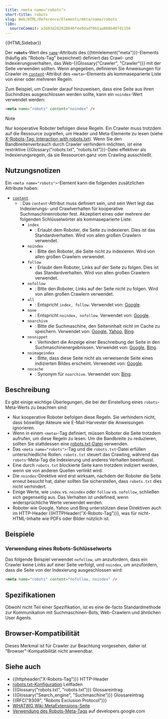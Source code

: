 ```yaml
---
title: <meta name="robots">
short-title: robots
slug: Web/HTML/Reference/Elements/meta/name/robots
l10n:
  sourceCommit: a3693d282028046f4e0dadf0b1aa068b407d1158
---
```


{{HTMLSidebar}}

Der **`robots`**-Wert des [`name`](/de/docs/Web/HTML/Reference/Elements/meta/name)-Attributs des {{htmlelement("meta")}}-Elements (häufig als "Robots-Tag" bezeichnet) definiert das Crawl- und Indexierungsverhalten, das Web-{{Glossary("Crawler", "Crawler")}} mit der Seite verwenden sollten. Wenn angegeben, definieren Sie Anweisungen für Crawler im [`content`](/de/docs/Web/HTML/Reference/Elements/meta#content)-Attribut des `<meta>`-Elements als kommaseparierte Liste von einer oder mehreren Regeln.

Zum Beispiel, um Crawler darauf hinzuweisen, dass eine Seite aus ihren Suchindizes ausgeschlossen werden sollte, kann ein `noindex`-Wert verwendet werden:

```html
<meta name="robots" content="noindex" />
```

> [!NOTE]
> Nur kooperative Roboter befolgen diese Regeln.
> Ein Crawler muss trotzdem auf die Ressource zugreifen, um Header und Meta-Elemente zu lesen (siehe [X-Robots-Tag: Interaction with robots.txt](/de/docs/Web/HTTP/Reference/Headers/X-Robots-Tag#interaction_with_robots.txt)).
> Wenn Sie den Bandbreitenverbrauch durch Crawler verhindern möchten, ist eine restriktive {{Glossary("robots.txt", "robots.txt")}}-Datei effektiver als Indexierungsregeln, da sie Ressourcen ganz vom Crawling ausschließt.

## Nutzungsnotizen

Ein `<meta name="robots">`-Element kann die folgenden zusätzlichen Attribute haben:

- [`content`](/de/docs/Web/HTML/Reference/Elements/meta#content)
  - : Das `content`-Attribut muss definiert sein, und sein Wert legt das Indexierungs- und Crawlverhalten für kooperative Suchmaschinenroboter fest.
    Akzeptiert eines oder mehrere der folgenden Schlüsselwörter als kommaseparierte Liste:
    - `index`
      - : Erlaubt dem Roboter, die Seite zu indexieren. Dies ist das Standardverhalten.
        Wird von allen großen Crawlern verwendet.
    - `noindex`
      - : Bitte den Roboter, die Seite nicht zu indexieren.
        Wird von allen großen Crawlern verwendet.
    - `follow`
      - : Erlaubt dem Roboter, Links auf der Seite zu folgen. Dies ist das Standardverhalten.
        Wird von allen großen Crawlern verwendet.
    - `nofollow`
      - : Bitte den Roboter, Links auf der Seite nicht zu folgen.
        Wird von allen großen Crawlern verwendet.
    - `all`
      - : Entspricht `index, follow`.
        Verwendet von: [Google](https://developers.google.com/search/docs/crawling-indexing/special-tags?visit_id=637855965067987211-415685194&rd=1).
    - `none`
      - : Entspricht `noindex, nofollow`.
        Verwendet von: [Google](https://developers.google.com/search/docs/crawling-indexing/special-tags?visit_id=637855965074074862-574753619&rd=1).
    - `noarchive`
      - : Bitte die Suchmaschine, den Seiteninhalt nicht im Cache zu speichern.
        Verwendet von: [Google](https://developers.google.com/search/docs/crawling-indexing/robots-meta-tag), [Yahoo](https://help.yahoo.com/kb/search-for-desktop/SLN2213.html), [Bing](https://www.bing.com/webmasters/help/which-robots-metatags-does-bing-support-5198d240).
    - `nosnippet`
      - : Verhindert die Anzeige einer Beschreibung der Seite in den Suchmaschinenergebnissen.
        Verwendet von: [Google](https://developers.google.com/search/docs/crawling-indexing/robots-meta-tag), [Bing](https://www.bing.com/webmasters/help/which-robots-metatags-does-bing-support-5198d240).
    - `noimageindex`
      - : Bitte, dass diese Seite nicht als verweisende Seite eines indizierten Bildes erscheint.
        Verwendet von: [Google](https://developers.google.com/search/docs/crawling-indexing/robots-meta-tag).
    - `nocache`
      - : Synonym für `noarchive`.
        Verwendet von: [Bing](https://www.bing.com/webmasters/help/which-robots-metatags-does-bing-support-5198d240).

## Beschreibung

Es gibt einige wichtige Überlegungen, die bei der Einstellung eines `robots`-Meta-Werts zu beachten sind:

- Nur kooperative Roboter befolgen diese Regeln. Sie verhindern nicht, dass böswillige Akteure wie E-Mail-Harvester die Anweisungen ignorieren.
- Wenn in einem `<meta>`-Tag definiert, müssen Roboter die Seite trotzdem aufrufen, um diese Regeln zu lesen. Um die Bandbreite zu reduzieren, sollten Sie stattdessen eine [robots.txt-Datei](/de/docs/Web/Security/Practical_implementation_guides/Robots_txt) verwenden.
- Das `<meta name="robots">`-Tag und die `robots.txt`-Datei erfüllen unterschiedliche Rollen: `robots.txt` steuert das Crawling, während das `robots`-Meta-Tag die Indexierung und anderes Verhalten beeinflusst.
- Eine durch `robots.txt` blockierte Seite kann trotzdem indiziert werden, wenn sie von anderen Quellen verlinkt wird.
- Die `noindex`-Direktive wird erst wirksam, nachdem der Roboter die Seite erneut besucht hat, daher sollten Sie sicherstellen, dass `robots.txt` dies nicht verhindert.
- Einige Werte, wie `index` vs. `noindex` oder `follow` vs. `nofollow`, schließen sich gegenseitig aus. Das Verhalten ist undefined, wenn widersprüchliche Werte verwendet werden.
- Roboter wie Google, Yahoo und Bing unterstützen diese Direktiven auch im HTTP-Header {{HTTPHeader("X-Robots-Tag")}}, was für nicht-HTML-Inhalte wie PDFs oder Bilder nützlich ist.

## Beispiele

### Verwendung eines Robots-Schlüsselworts

Das folgende Beispiel verwendet `nofollow`, um anzufordern, dass ein Crawler keine Links auf einer Seite verfolgt, und `noindex`, um anzufordern, dass die Seite von der Indexierung ausgeschlossen wird:

```html
<meta name="robots" content="nofollow, noindex" />
```

## Spezifikationen

Obwohl nicht Teil einer Spezifikation, ist es eine de-facto Standardmethode zur Kommunikation mit Suchmaschinen-Bots, Web-Crawlern und ähnlichen User Agents.

## Browser-Kompatibilität

Dieses Merkmal ist für Crawler zur Beachtung vorgesehen, daher ist "Browser"-Kompatibilität nicht anwendbar.

## Siehe auch

- {{httpheader("X-Robots-Tag")}} HTTP-Header
- [robots.txt-Konfiguration](/de/docs/Web/Security/Practical_implementation_guides/Robots_txt) Leitfaden
- {{Glossary("robots.txt", "robots.txt")}} Glossareintrag
- {{Glossary("Search_engine", "Suchmaschine")}} Glossareintrag
- {{RFC("9309", "Robots Exclusion Protocol")}}
- [WHATWG Wiki MetaExtensions-Seite](https://wiki.whatwg.org/wiki/MetaExtensions)
- [Verwendung des Robots-Meta-Tags](https://developers.google.com/search/docs/crawling-indexing/robots-meta-tag#robotsmeta) auf developers.google.com
